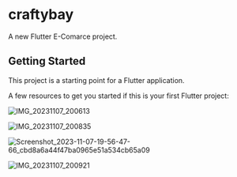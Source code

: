 # craftybay

A new Flutter E-Comarce project.

## Getting Started

This project is a starting point for a Flutter application.

A few resources to get you started if this is your first Flutter project:


![IMG_20231107_200613](https://github.com/Pranto-P/e-comarce/assets/134707955/a5f5a110-386f-4fac-be12-b19d5e2c3403)

![IMG_20231107_200835](https://github.com/Pranto-P/e-comarce/assets/134707955/f110820b-a995-4ec9-9d96-d5b5fdb05f7f)

![Screenshot_2023-11-07-19-56-47-66_cbd8a6a44f47ba0965e51a534cb65a09](https://github.com/Pranto-P/e-comarce/assets/134707955/85bdbcb1-fd6b-4c28-a0e2-c1c035d244c1)

![IMG_20231107_200921](https://github.com/Pranto-P/e-comarce/assets/134707955/34e0ea35-e11e-4123-b5d1-bbb50b8d36e6)

